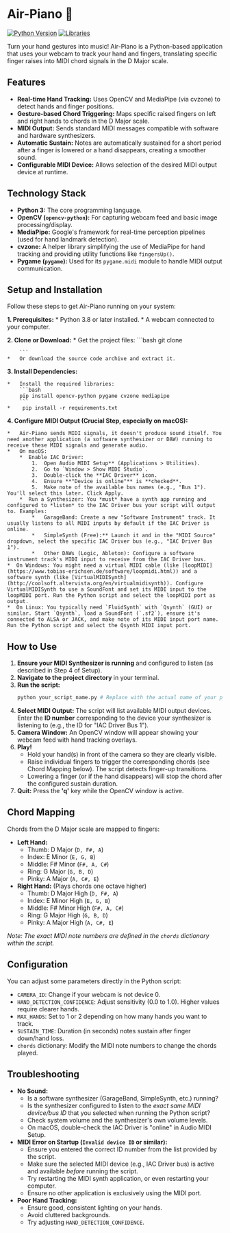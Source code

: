 # Air-Piano 🎹

[![Python Version](https://img.shields.io/badge/python-3.8%2B-blue.svg)](https://www.python.org/)
[![Libraries](https://img.shields.io/badge/libraries-OpenCV%2C%20Pygame%2C%20cvzone%2C%20MediaPipe-orange)](requirements.txt)

Turn your hand gestures into music! Air-Piano is a Python-based application that uses your webcam to track your hand and fingers, translating specific finger raises into MIDI chord signals in the D Major scale.

<!-- Add a GIF or screenshot of the project in action here! -->
<!-- E.g., <p align="center"><img src="docs/air_piano_demo.gif" width="600"></p> -->

## Features

*   **Real-time Hand Tracking:** Uses OpenCV and MediaPipe (via cvzone) to detect hands and finger positions.
*   **Gesture-based Chord Triggering:** Maps specific raised fingers on left and right hands to chords in the D Major scale.
*   **MIDI Output:** Sends standard MIDI messages compatible with software and hardware synthesizers.
*   **Automatic Sustain:** Notes are automatically sustained for a short period after a finger is lowered or a hand disappears, creating a smoother sound.
*   **Configurable MIDI Device:** Allows selection of the desired MIDI output device at runtime.

## Technology Stack

*   **Python 3:** The core programming language.
*   **OpenCV (`opencv-python`):** For capturing webcam feed and basic image processing/display.
*   **MediaPipe:** Google's framework for real-time perception pipelines (used for hand landmark detection).
*   **cvzone:** A helper library simplifying the use of MediaPipe for hand tracking and providing utility functions like `fingersUp()`.
*   **Pygame (`pygame`):** Used for its `pygame.midi` module to handle MIDI output communication.

## Setup and Installation

Follow these steps to get Air-Piano running on your system:

**1. Prerequisites:**
    *   Python 3.8 or later installed.
    *   A webcam connected to your computer.

**2. Clone or Download:**
    *   Get the project files:
        ```bash
        git clone 
        
        ```
    *   Or download the source code archive and extract it.

**3. Install Dependencies:**

    *   Install the required libraries:
        ```bash
        pip install opencv-python pygame cvzone mediapipe
        ```
    *    pip install -r requirements.txt

**4. Configure MIDI Output (Crucial Step, especially on macOS):**

    *   Air-Piano sends MIDI signals, it doesn't produce sound itself. You need another application (a software synthesizer or DAW) running to receive these MIDI signals and generate audio.
    *   On macOS:
        *  Enable IAC Driver:
            1.  Open Audio MIDI Setup** (Applications > Utilities).
            2.  Go to `Window > Show MIDI Studio`.
            3.  Double-click the **IAC Driver** icon.
            4.  Ensure **"Device is online"** is **checked**.
            5.  Make note of the available bus names (e.g., "Bus 1"). You'll select this later. Click Apply.
        *  Run a Synthesizer: You *must* have a synth app running and configured to *listen* to the IAC Driver bus your script will output to. Examples:
            *   GarageBand: Create a new "Software Instrument" track. It usually listens to all MIDI inputs by default if the IAC Driver is online.
            *   SimpleSynth (Free):** Launch it and in the "MIDI Source" dropdown, select the specific IAC Driver bus (e.g., "IAC Driver Bus 1").
            *   Other DAWs (Logic, Ableton): Configure a software instrument track's MIDI input to receive from the IAC Driver bus.
    *  On Windows: You might need a virtual MIDI cable (like [loopMIDI](https://www.tobias-erichsen.de/software/loopmidi.html)) and a software synth (like [VirtualMIDISynth](http://coolsoft.altervista.org/en/virtualmidisynth)). Configure VirtualMIDISynth to use a SoundFont and set its MIDI input to the loopMIDI port. Run the Python script and select the loopMIDI port as output.
    *  On Linux: You typically need `FluidSynth` with `Qsynth` (GUI) or similar. Start `Qsynth`, load a SoundFont (`.sf2`), ensure it's connected to ALSA or JACK, and make note of its MIDI input port name. Run the Python script and select the Qsynth MIDI input port.

## How to Use

1.  **Ensure your MIDI Synthesizer is running** and configured to listen (as described in Step 4 of Setup).
2.  **Navigate to the project directory** in your terminal.
3.  **Run the script:**
    ```bash
    python your_script_name.py # Replace with the actual name of your python file
    ```
4.  **Select MIDI Output:** The script will list available MIDI output devices. Enter the **ID number** corresponding to the device your synthesizer is listening to (e.g., the ID for "IAC Driver Bus 1").
5.  **Camera Window:** An OpenCV window will appear showing your webcam feed with hand tracking overlays.
6.  **Play!**
    *   Hold your hand(s) in front of the camera so they are clearly visible.
    *   Raise individual fingers to trigger the corresponding chords (see Chord Mapping below). The script detects finger-up transitions.
    *   Lowering a finger (or if the hand disappears) will stop the chord after the configured sustain duration.
7.  **Quit:** Press the **'q'** key while the OpenCV window is active.

## Chord Mapping

Chords from the D Major scale are mapped to fingers:

*   **Left Hand:**
    *   Thumb: D Major (`D, F#, A`)
    *   Index: E Minor (`E, G, B`)
    *   Middle: F# Minor (`F#, A, C#`)
    *   Ring: G Major (`G, B, D`)
    *   Pinky: A Major (`A, C#, E`)
*   **Right Hand:** (Plays chords one octave higher)
    *   Thumb: D Major High (`D, F#, A`)
    *   Index: E Minor High (`E, G, B`)
    *   Middle: F# Minor High (`F#, A, C#`)
    *   Ring: G Major High (`G, B, D`)
    *   Pinky: A Major High (`A, C#, E`)

*Note: The exact MIDI note numbers are defined in the `chords` dictionary within the script.*

## Configuration

You can adjust some parameters directly in the Python script:

*   `CAMERA_ID`: Change if your webcam is not device 0.
*   `HAND_DETECTION_CONFIDENCE`: Adjust sensitivity (0.0 to 1.0). Higher values require clearer hands.
*   `MAX_HANDS`: Set to 1 or 2 depending on how many hands you want to track.
*   `SUSTAIN_TIME`: Duration (in seconds) notes sustain after finger down/hand loss.
*   `chords` dictionary: Modify the MIDI note numbers to change the chords played.

## Troubleshooting

*   **No Sound:**
    *   Is a software synthesizer (GarageBand, SimpleSynth, etc.) running?
    *   Is the synthesizer configured to listen to the *exact same MIDI device/bus ID* that you selected when running the Python script?
    *   Check system volume and the synthesizer's own volume levels.
    *   On macOS, double-check the IAC Driver is "online" in Audio MIDI Setup.
*   **MIDI Error on Startup (`Invalid device ID` or similar):**
    *   Ensure you entered the correct ID number from the list provided by the script.
    *   Make sure the selected MIDI device (e.g., IAC Driver bus) is active and available *before* running the script.
    *   Try restarting the MIDI synth application, or even restarting your computer.
    *   Ensure no other application is exclusively using the MIDI port.
*   **Poor Hand Tracking:**
    *   Ensure good, consistent lighting on your hands.
    *   Avoid cluttered backgrounds.
    *   Try adjusting `HAND_DETECTION_CONFIDENCE`.

